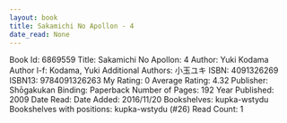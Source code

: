 ```yaml
---
layout: book
title: Sakamichi No Apollon - 4
date_read: None
---
```


Book Id: 6869559
Title: Sakamichi No Apollon: 4
Author: Yuki Kodama
Author l-f: Kodama, Yuki
Additional Authors: 小玉ユキ
ISBN: 4091326269
ISBN13: 9784091326263
My Rating: 0
Average Rating: 4.32
Publisher: Shōgakukan
Binding: Paperback
Number of Pages: 192
Year Published: 2009
Date Read: 
Date Added: 2016/11/20
Bookshelves: kupka-wstydu
Bookshelves with positions: kupka-wstydu (#26)
Read Count: 1

